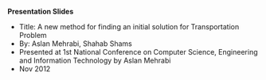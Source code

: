 **Presentation Slides**
* Title: A new method for finding an initial solution for Transportation Problem
* By: Aslan Mehrabi, Shahab Shams  
* Presented at 1st National Conference on Computer Science, Engineering and Information Technology by Aslan Mehrabi
* Nov 2012
